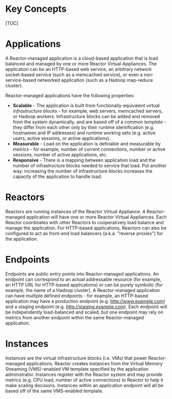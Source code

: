 <h1>Key Concepts</h1>

[TOC]

# Applications
A Reactor-managed application is a cloud-based application that is load balanced and managed by one or more Reactor Virtual Appliances. The application can be an HTTP-based web service, an arbitrary network socket-based service (such as a memcached service), or even a non-service-based networked application (such as a Hadoop map-reduce cluster).

Reactor-managed applications have the following properties:
* **Scalable** - The application is built from functionally-equivalent virtual *infrastructure blocks* - for example, web servers, memcached servers, or Hadoop workers. Infrastructure blocks can be added and removed from the system dynamically, and are based off of a common *template* - they differ from each other only by their runtime identification (e.g. hostnames and IP addresses) and runtime working sets (e.g. active users, active sessions, or active applications).
* **Measurable** - Load on the application is definable and measurable by *metrics* - for example, number of current connections, number or active sessions, number of active applications, etc.
* **Responsive** - There is a mapping between application load and the number of infrastructure blocks needed to service that load. Put another way: increasing the number of infrastructure blocks increases the capacity of the application to handle load.

# Reactors
Reactors are running instances of the Reactor Virtual Appliance. A Reactor-managed application will have one or more Reactor Virtual Appliances. Each Reactor coordinates with other Reactors to cooperatively load balance and manage the application. For HTTP-based applications, Reactors can also be configured to act as front-end load balancers (a.k.a. "reverse proxies") for the application.

# Endpoints
Endpoints are public entry points into Reactor-managed applications. An endpoint can correspond to an actual addressable resource (for example, an HTTP URL for HTTP-based applications) or can be purely symbolic (for example, the name of a Hadoop cluster). A Reactor-managed application can have multiple defined endpoints - for example, an HTTP-based application may have a production endpoint (e.g. http://www.example.com) and a staging endpoint (e.g. http://staging.example.com). Each endpoint will be independently load-balanced and scaled, but one endpoint may rely on metrics from another endpoint within the same Reactor-managed application.

# Instances
Instances are the virtual infrastructure blocks (i.e. VMs) that power Reactor-managed applications. Reactor creates instances from the Virtual Memory Streaming (VMS)-enabled VM template specified by the application administrator. Instances register with the Reactor system and may provide metrics (e.g. CPU load, number of active connections) to Reactor to help it make scaling decisions. Instances within an application endpoint will all be based off of the same VMS-enabled template.
